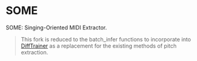 # SOME
SOME: Singing-Oriented MIDI Extractor.

> This fork is reduced to the batch_infer functions to incorporate into [DiffTrainer](https://github.com/agentasteriski/DiffTrainer) as a replacement for the existing methods of pitch extraction.
